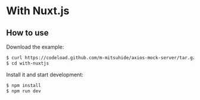 # With Nuxt.js

## How to use

Download the example:

```sh
$ curl https://codeload.github.com/m-mitsuhide/axios-mock-server/tar.gz/develop | tar -xzo --no-same-permissions --strip=2 axios-mock-server-develop/examples/with-nuxtjs
$ cd with-nuxtjs
```

Install it and start development:

```sh
$ npm install
$ npm run dev
```
